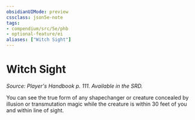 ```yaml
---
obsidianUIMode: preview
cssclass: json5e-note
tags:
- compendium/src/5e/phb
- optional-feature/ei
aliases: ["Witch Sight"]
---
```

# Witch Sight
*Source: Player's Handbook p. 111. Available in the SRD.* 

You can see the true form of any shapechanger or creature concealed by illusion or transmutation magic while the creature is within 30 feet of you and within line of sight.